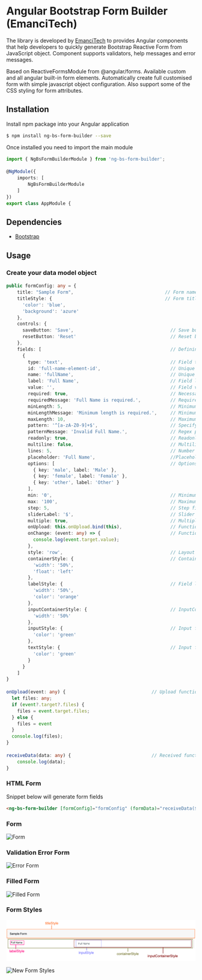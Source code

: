 # Angular Bootstrap Form Builder (EmanciTech)

The library is developed by [EmanciTech](https://www.emancitech.com/) to provides Angular components that help developers to quickly generate Bootstrap Reactive Form from JavaScript object. Component supports validators, help messages and error messages.

Based on ReactiveFormsModule from @angular/forms. Available custom and all angular built-in form elements. Automatically create full customised form with simple javascript object configuration. Also support some of the CSS styling for form attributes.

## Installation

Install npm package into your Angular application
```bash
$ npm install ng-bs-form-builder --save
```

Once installed you need to import the main module
```typescript
import { NgBsFormBuilderModule } from 'ng-bs-form-builder';

@NgModule({
    imports: [
        NgBsFormBuilderModule
    ]
})
export class AppModule {
```

## Dependencies

- [Bootstrap](https://github.com/ng-bootstrap/ng-bootstrap/)

## Usage

### Create your data model object
```typescript
public formConfig: any = {
    title: "Sample Form",                                  // Form name to display
    titleStyle: {                                          // Form title's CSS style properties
      'color': 'blue',
      'background': 'azure'
    },
    controls: {
      saveButton: 'Save',                                    // Save button name
      resetButton: 'Reset'                                   // Reset button name
    },
    fields: [                                                // Defining fields of our form
      {
        type: 'text',                                        // Field type (text, email, password, number, dropdown, radio, checkbox, switch, range, date, time, datetime & file)
        id: 'full-name-element-id',                          // Unique field ID
        name: 'fullName',                                    // Unique field name
        label: 'Full Name',                                  // Field label
        value: '',                                           // Field value
        required: true,                                      // Necessary field or not
        requiredMessage: 'Full Name is required.',           // Required validation error message (Note: only for required field)
        minLength: 5,                                        // Minimum length of field
        minLengthMessage: 'Minimum length is required.',     // Minimum length validation error message (Note: only for minLength enabled field)
        maxLength: 10,                                       // Maximum length of field
        pattern: '^[a-zA-Z0-9]+$',                           // Specify regular expression pattern for the field
        patternMessage: 'Invalid Full Name.',                // Regex pattern validation error message (Note: only for pattern enabled field)
        readonly: true,                                      // Readonly field or not
        multiline: false,                                    // Multiline field or not
        lines: 5,                                            // Number of rows for field (Note: only for multiline input field)
        placeholder: 'Full Name',                            //Placeholder to show inside field
        options: [                                           // Options to populate the field (Note: only for radio, dropdown, checkbox & switch)
          { key: 'male', label: 'Male' },
          { key: 'female', label: 'Female' },
          { key: 'other', label: 'Other' }
        ],
        min: '0',                                            // Minimum field value (Note: only for date & range)
        max: '100',                                          // Maximum field value (Note: only for date & range)
        step: 5,                                             // Step field value (Note: only for range)
        sliderLabel: '$',                                    // Slider label for field (Note: only for range)
        multiple: true,                                      // Multiple file upload support for field (Note: only for file)
        onUpload: this.onUpload.bind(this),                  // Function to call on file upload (Note: only for file)
        onChange: (event: any) => {                          // Function to call on change of input field value
          console.log(event.target.value);
        },
        style: 'row',                                        // Layout type (row & column) (Note: only for checkbox, switch & radio)
        containerStyle: {                                    // Container -> (label + input field) CSS style properties
          'width': '50%',
          'float': 'left'
        },
        labelStyle: {                                        // Field label CSS style properties
          'width': '50%',
          'color': 'orange'
        },
        inputContainerStyle: {                               // InputContainer -> (container + input field) CSS style properties
          'width': '50%'
        },
        inputStyle: {                                        // Input field CSS style properties (Note: only for text, email, password, number date, dropdown & time)
          'color': 'green'
        },
        textStyle: {                                         // Input field text CSS style properties (Note: only for checkbox, radio, range, file & switch)
          'color': 'green'
        }
      }
    ]
}

onUpload(event: any) {                                // Upload function called when any file is selected
  let files: any;
  if (event?.target?.files) {
    files = event.target.files;
  } else {
    files = event
  }
  console.log(files);
}

receiveData(data: any) {                              // Received function called when user press save button
    console.log(data);
}
```

### HTML Form

Snippet below will generate form fields
```html
<ng-bs-form-builder [formConfig]="formConfig" (formData)="receiveData($event)"></ng-bs-form-builder>
```

### Form

![Form](https://github.com/arjunkhetia/Angular-Bootstrap-Form-Builder/blob/master/src/assets/form.png "Form")

### Validation Error Form

![Error Form](https://github.com/arjunkhetia/Angular-Bootstrap-Form-Builder/blob/master/src/assets/errorform.png "Error Form")

### Filled Form

![Filled Form](https://github.com/arjunkhetia/Angular-Bootstrap-Form-Builder/blob/master/src/assets/filledform.png "Filled Form")

### Form Styles

![Form Styles](https://github.com/arjunkhetia/Angular-Bootstrap-Form-Builder/blob/master/src/assets/formstyles.png "Form Styles")


![New Form Styles](https://github.com/arjunkhetia/Angular-Bootstrap-Form-Builder/blob/master/src/assets/newstyles.png "New Form Styles")
